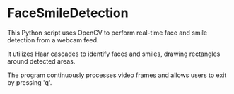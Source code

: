 # FaceSmileDetection
This Python script uses OpenCV to perform real-time face and smile detection from a webcam feed.

It utilizes Haar cascades to identify faces and smiles, drawing rectangles around detected areas. 

The program continuously processes video frames and allows users to exit by pressing 'q'.
